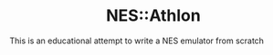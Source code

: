 <h1 align="center">NES::Athlon</h1>

This is an educational attempt to write a NES emulator from scratch
